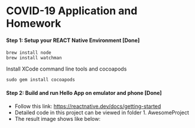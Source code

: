 # COVID-19 Application and Homework


#### Step 1:  Setup your REACT Native Environment [Done]          
```
brew install node
brew install watchman

```


Install XCode command line tools and cocoapods

```
sudo gem install cocoapods
```
     

#### Step 2: Build and run Hello App on emulator and phone [Done]      
- Follow this link: https://reactnative.dev/docs/getting-started    
- Detailed code in this project can be viewed in folder 1. AwesomeProject    
- The result image shows like below:    


